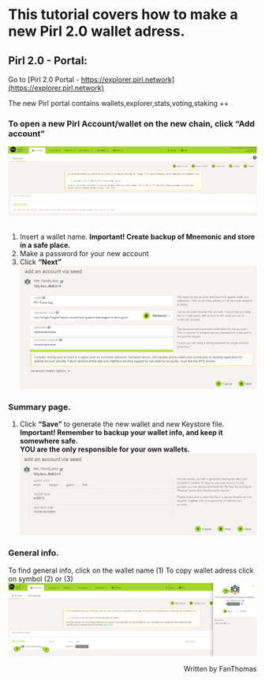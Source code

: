 # This tutorial covers how to make a new Pirl 2.0 wallet adress.

## Pirl 2.0 - Portal:
Go to [Pirl 2.0 Portal - https://explorer.pirl.network](https://explorer.pirl.network) 

The new Pirl portal contains wallets,explorer,stats,voting,staking ++


### To open a new Pirl Account/wallet on the new chain, click “Add account”

![New_wallet](media/new_wallet_1.png)
<br></br>
1. Insert a wallet name.
<strong> Important! Create backup of Mnemonic and store in a safe place. </strong>
2. Make a password for your new account
3. Click <strong> “Next” </strong>
![New_wallet](media/new_wallet_2.png)


### Summary page.

1. Click <strong>“Save”</strong> to generate the new wallet and new Keystore file.<br>
<strong>Important! Remember to backup your wallet info, and keep it somewhere safe.
<br>YOU are the only responsible for your own wallets.</strong>
![New_wallet](media/new_wallet_3.png)

### General info.
To find general info, click on the wallet name (1)
To copy wallet adress click on symbol (2) or (3)
![New_wallet](media/new_wallet_4.png)

<p align=right> Written by FanThomas </p>